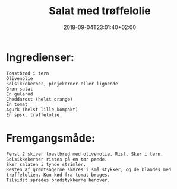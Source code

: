 ﻿---
title: "Salat med trøffelolie"
date: 2018-09-04T23:01:40+02:00
draft: true
---
# Ingredienser:

	Toastbrød i tern 
	Olivenolie
	Solsikkekerner, pinjekerner eller lignende
	Grøn salat
	En gulerod
	Cheddarost (helst orange)
	En tomat
	Agurk (helst lille kompakt)
	En spsk. trøffelolie


# Fremgangsmåde:

	Pensl 2 skiver toastbrød med olivenolie. Rist. Skær i tern.
	Solsikkekerner ristes på en tør pande.
	Skær salaten i tynde strimler. 
	Resten af grøntsagerne skæres i små stykker, og de blandes med trøffelolien. Kun kød fra tomat bruges.
	Tilsidst spredes brødstykkerne henover.
